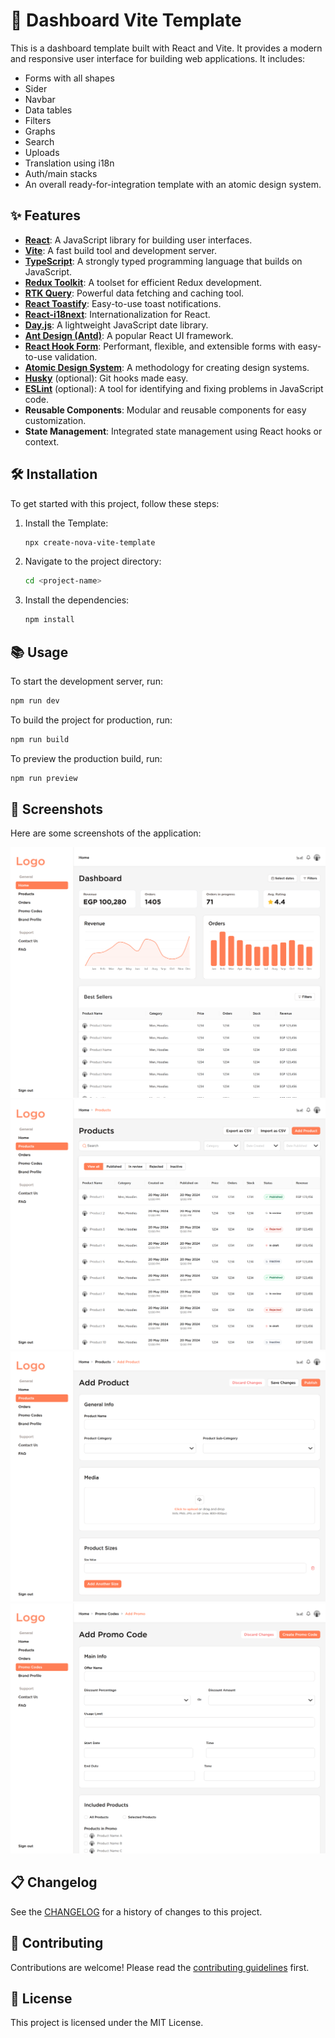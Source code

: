 # 🚀 **Dashboard Vite Template**

This is a dashboard template built with React and Vite. It provides a modern and responsive user interface for building web applications. It includes:

- Forms with all shapes
- Sider
- Navbar
- Data tables
- Filters
- Graphs
- Search
- Uploads
- Translation using i18n
- Auth/main stacks
- An overall ready-for-integration template with an atomic design system.

## ✨ Features

- **[React](https://reactjs.org/)**: A JavaScript library for building user interfaces.
- **[Vite](https://vitejs.dev/)**: A fast build tool and development server.
- **[TypeScript](https://www.typescriptlang.org/)**: A strongly typed programming language that builds on JavaScript.
- **[Redux Toolkit](https://redux-toolkit.js.org/)**: A toolset for efficient Redux development.
- **[RTK Query](https://redux-toolkit.js.org/rtk-query/overview)**: Powerful data fetching and caching tool.
- **[React Toastify](https://fkhadra.github.io/react-toastify/)**: Easy-to-use toast notifications.
- **[React-i18next](https://react.i18next.com/)**: Internationalization for React.
- **[Day.js](https://day.js.org/)**: A lightweight JavaScript date library.
- **[Ant Design (Antd)](https://ant.design/)**: A popular React UI framework.
- **[React Hook Form](https://react-hook-form.com/)**: Performant, flexible, and extensible forms with easy-to-use validation.
- **[Atomic Design System](https://bradfrost.com/blog/post/atomic-web-design/)**: A methodology for creating design systems.
- **[Husky](https://typicode.github.io/husky/)** (optional): Git hooks made easy.
- **[ESLint](https://eslint.org/)** (optional): A tool for identifying and fixing problems in JavaScript code.
- **Reusable Components**: Modular and reusable components for easy customization.
- **State Management**: Integrated state management using React hooks or context.

## 🛠️ Installation

To get started with this project, follow these steps:

1. Install the Template:
   ```bash
   npx create-nova-vite-template
   ```
2. Navigate to the project directory:
   ```bash
   cd <project-name>
   ```
3. Install the dependencies:
   ```bash
   npm install
   ```

## 📚 Usage

To start the development server, run:

```bash
npm run dev
```

To build the project for production, run:

```bash
npm run build
```

To preview the production build, run:

```bash
npm run preview
```

## 📸 Screenshots

Here are some screenshots of the application:

![Dashboard/Graphs](screenshots/dashboard.png)
![Tables](screenshots/table.png)
![Forms](screenshots/form.png)
![Forms](screenshots/form2.png)

## 📋 Changelog

See the [CHANGELOG](CHANGELOG.md) for a history of changes to this project.

## 🤝 Contributing

Contributions are welcome! Please read the [contributing guidelines](CONTRIBUTING.md) first.

## 📄 License

This project is licensed under the MIT License.
